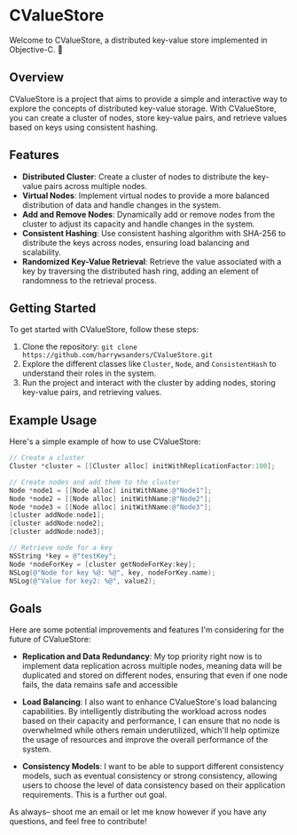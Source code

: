 # CValueStore

Welcome to CValueStore, a distributed key-value store implemented in Objective-C. 🚀

## Overview

CValueStore is a project that aims to provide a simple and interactive way to explore the concepts of distributed key-value storage. With CValueStore, you can create a cluster of nodes, store key-value pairs, and retrieve values based on keys using consistent hashing.

## Features

- **Distributed Cluster**: Create a cluster of nodes to distribute the key-value pairs across multiple nodes.
- **Virtual Nodes**: Implement virtual nodes to provide a more balanced distribution of data and handle changes in the system.
- **Add and Remove Nodes**: Dynamically add or remove nodes from the cluster to adjust its capacity and handle changes in the system.
- **Consistent Hashing**: Use consistent hashing algorithm with SHA-256 to distribute the keys across nodes, ensuring load balancing and scalability.
- **Randomized Key-Value Retrieval**: Retrieve the value associated with a key by traversing the distributed hash ring, adding an element of randomness to the retrieval process.

## Getting Started

To get started with CValueStore, follow these steps:

1. Clone the repository: `git clone https://github.com/harrywsanders/CValueStore.git`
2. Explore the different classes like `Cluster`, `Node`, and `ConsistentHash` to understand their roles in the system.
3. Run the project and interact with the cluster by adding nodes, storing key-value pairs, and retrieving values.

## Example Usage

Here's a simple example of how to use CValueStore:

```objective-c
// Create a cluster
Cluster *cluster = [[Cluster alloc] initWithReplicationFactor:100];

// Create nodes and add them to the cluster
Node *node1 = [[Node alloc] initWithName:@"Node1"];
Node *node2 = [[Node alloc] initWithName:@"Node2"];
Node *node3 = [[Node alloc] initWithName:@"Node3"];
[cluster addNode:node1];
[cluster addNode:node2];
[cluster addNode:node3];

// Retrieve node for a key
NSString *key = @"testKey";
Node *nodeForKey = [cluster getNodeForKey:key];
NSLog(@"Node for key %@: %@", key, nodeForKey.name);
NSLog(@"Value for key2: %@", value2);

```
## Goals

Here are some potential improvements and features I'm considering for the future of CValueStore:

- **Replication and Data Redundancy**: My top priority right now is to implement data replication across multiple nodes, meaning data will be duplicated and stored on different nodes, ensuring that even if one node fails, the data remains safe and accessible

- **Load Balancing**: I also want to enhance CValueStore's load balancing capabilities. By intelligently distributing the workload across nodes based on their capacity and performance, I can ensure that no node is overwhelmed while others remain underutilized, which'll help optimize the usage of resources and improve the overall performance of the system.

- **Consistency Models**: I want to be able to support different consistency models, such as eventual consistency or strong consistency, allowing users to choose the level of data consistency based on their application requirements. This is a further out goal.

As always– shoot me an email or let me know however if you have any questions, and feel free to contribute!